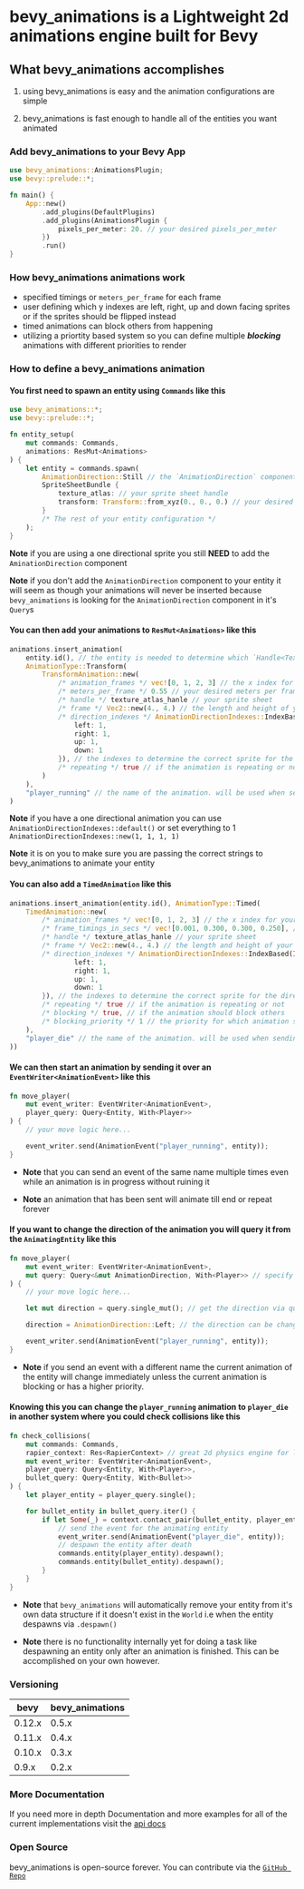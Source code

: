 # bevy_animations is a Lightweight 2d animations engine built for Bevy

## What bevy_animations accomplishes
1. using bevy_animations is easy and the animation configurations are simple

2. bevy_animations is fast enough to handle all of the entities you want animated

### Add bevy_animations to your Bevy App
```rust
use bevy_animations::AnimationsPlugin;
use bevy::prelude::*;

fn main() {
    App::new()
        .add_plugins(DefaultPlugins)
        .add_plugins(AnimationsPlugin {
            pixels_per_meter: 20. // your desired pixels_per_meter
        })
        .run()
}
```

### How bevy_animations animations work
* specified timings or `meters_per_frame` for each frame
* user defining which y indexes are left, right, up and down facing sprites or if the sprites should be flipped instead
* timed animations can block others from happening
* utilizing a priortity based system so you can define multiple ***blocking*** animations with different priorities to render

### How to define a bevy_animations animation

#### You first need to spawn an entity using `Commands` like this

```rust
use bevy_animations::*;
use bevy::prelude::*;

fn entity_setup(
    mut commands: Commands,
    animations: ResMut<Animations>
) {
    let entity = commands.spawn(
        AnimationDirection::Still // the `AnimationDirection` component is needed on the entity to determine the direction
        SpriteSheetBundle {
            texture_atlas: // your sprite sheet handle
            transform: Transform::from_xyz(0., 0., 0.) // your desired location in the `World`
        }
        /* The rest of your entity configuration */
    );
}
```
**Note** if you are using a one directional sprite you still **NEED** to add the `AminationDirection` component

**Note** if you don't add the `AnimationDirection` component to your entity it will seem as though your animations will never be inserted because `bevy_animations` is looking for the
`AnimationDirection` component in it's `Query`s

#### You can then add your animations to `ResMut<Animations>` like this

```rust
animations.insert_animation(
    entity.id(), // the entity is needed to determine which `Handle<TextureAtlas>` is being manipulated
    AnimationType::Transform(
        TransformAnimation::new(
            /* animation_frames */ vec![0, 1, 2, 3] // the x index for your frames to cycle through
            /* meters_per_frame */ 0.55 // your desired meters per frame
            /* handle */ texture_atlas_hanle // your sprite sheet
            /* frame */ Vec2::new(4., 4.) // the length and height of your sprite sheet
            /* direction_indexes */ AnimationDirectionIndexes::IndexBased(IndexBasedDirection { 
                left: 1,
                right: 1,
                up: 1,
                down: 1 
            }), // the indexes to determine the correct sprite for the direction
            /* repeating */ true // if the animation is repeating or not
        )
    ),
    "player_running" // the name of the animation. will be used when sending an `AnimationEvent`
)
```
**Note** if you have a one directional animation you can use `AnimationDirectionIndexes::default()` or set everything to 1 `AnimationDirectionIndexes::new(1, 1, 1, 1)`

**Note** it is on you to make sure you are passing the correct strings to bevy_animations to animate your entity

#### You can also add a `TimedAnimation` like this
```rust
animations.insert_animation(entity.id(), AnimationType::Timed(
    TimedAnimation::new(
        /* animation_frames */ vec![0, 1, 2, 3] // the x index for your frames to cycle through, 
        /* frame_timings_in_secs */ vec![0.001, 0.300, 0.300, 0.250], // Note that the the first timing is set to 0.001 so the animation starts immediately. If this value doesn't suit your needs, you can change it to another parameter.
        /* handle */ texture_atlas_hanle // your sprite sheet
        /* frame */ Vec2::new(4., 4.) // the length and height of your sprite sheet 
        /* direction_indexes */ AnimationDirectionIndexes::IndexBased(IndexBasedDirection { 
                left: 1,
                right: 1,
                up: 1,
                down: 1 
        }), // the indexes to determine the correct sprite for the direction
        /* repeating */ true // if the animation is repeating or not
        /* blocking */ true, // if the animation should block others
        /* blocking_priority */ 1 // the priority for which animation should block other blocking animations
    ),
    "player_die" // the name of the animation. will be used when sending an `AnimationEvent`
))
```

#### We can then start an animation by sending it over an `EventWriter<AnimationEvent>` like this
```rust
fn move_player(
    mut event_writer: EventWriter<AnimationEvent>,
    player_query: Query<Entity, With<Player>>
) {
    // your move logic here...

    event_writer.send(AnimationEvent("player_running", entity));
}
```

* **Note** that you can send an event of the same name multiple times even while an animation is in progress without ruining it

* **Note** an animation that has been sent will animate till end or repeat forever

#### If you want to change the direction of the animation you will query it from the `AnimatingEntity` like this
```rust
fn move_player(
    mut event_writer: EventWriter<AnimationEvent>,
    mut query: Query<&mut AnimationDirection, With<Player>> // specify the `With` to get the entity associated with your custom component 
) {
    // your move logic here...

    let mut direction = query.single_mut(); // get the direction via query

    direction = AnimationDirection::Left; // the direction can be changed like this

    event_writer.send(AnimationEvent("player_running", entity));
}
```
* **Note** if you send an event with a different name the current animation of the entity will change immediately unless the current animation is blocking or has a higher priority.

#### Knowing this you can change the `player_running` animation to `player_die` in another system where you could check collisions like this
```rust
fn check_collisions(
    mut commands: Commands,
    rapier_context: Res<RapierContext> // great 2d physics engine for lots of things we are using it for collision detection
    mut event_writer: EventWriter<AnimationEvent>,
    player_query: Query<Entity, With<Player>>,
    bullet_query: Query<Entity, With<Bullet>>
) {
    let player_entity = player_query.single();

    for bullet_entity in bullet_query.iter() {
        if let Some(_) = context.contact_pair(bullet_entity, player_entity) {
            // send the event for the animating entity
            event_writer.send(AnimationEvent("player_die", entity));
            // despawn the entity after death
            commands.entity(player_entity).despawn();
            commands.entity(bullet_entity).despawn();
        }         
    }
}
```

* **Note** that `bevy_animations` will automatically remove your entity from it's own data structure if it doesn't exist in the `World` i.e when the entity despawns via `.despawn()`

* **Note** there is no functionality internally yet for doing a task like despawning an entity only after an animation is finished. This can be accomplished on your own however.

### Versioning
| bevy  | bevy_animations  |
| ----- | ---------------  |
| 0.12.x | 0.5.x             |
| 0.11.x | 0.4.x             |
| 0.10.x | 0.3.x             |
| 0.9.x  | 0.2.x             |

### More Documentation
If you need more in depth Documentation and more examples for all of the current implementations visit the
[api docs](https://docs.rs/bevy_animations/latest/bevy_animations/)
 
### Open Source
bevy_animations is open-source forever. You can contribute via the [`GitHub Repo`](https://github.com/Double-Dot-Interactive/bevy_animations)
